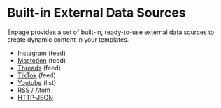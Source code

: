 # Built-in External Data Sources

Enpage provides a set of built-in, ready-to-use external data sources to create dynamic content in your templates.

- [Instagram](./instagram.md) (feed)
- [Mastodon](./mastodon.md) (feed)
- [Threads](./threads.md) (feed)
- [TikTok](./tiktok.md) (feed)
- [Youtube](./youtube.md) (list)
- [RSS / Atom](./rss.md)
- [HTTP-JSON](./http-json.md)
